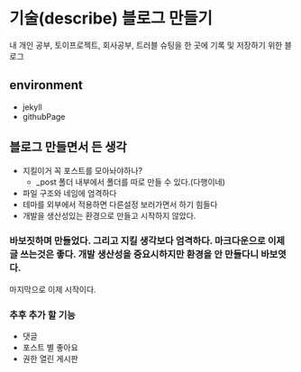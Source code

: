 # 기술(describe) 블로그 만들기

내 개인 공부, 토이프로젝트, 회사공부, 트러블 슈팅을 한 곳에 기록 및 저장하기 위한 블로그

## environment
  * jekyll
  * githubPage


## 블로그 만들면서 든 생각

  * 지킬이거 꼭 포스트를 모아놔야하나?
      + \_post 폴더 내부에서 폴더를 따로 만들 수 있다.(다행이네)
  * 파일 구조와 네임에 엄격하다
  * 테마를 외부에서 적용하면 다른설정 보러가면서 하기 힘들다
  * 개발을 생산성있는 환경으로 만들고 시작하지 않았다.
### 바보짓하며 만들었다. 그리고 지킬 생각보다 엄격하다. 마크다운으로 이제 글 쓰는것은 좋다. 개발 생산성을 중요시하지만 환경을 안 만들다니 바보엿다.
마지막으로 이제 시작이다.


### 추후 추가 할 기능
  * 댓글
  * 포스트 별 좋아요
  * 권한 열린 게시판
